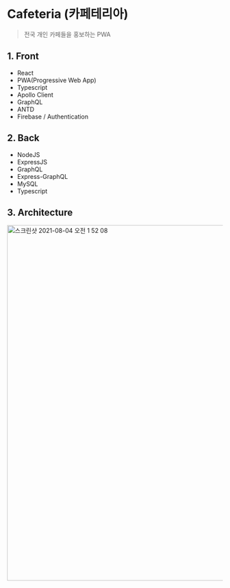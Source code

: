 # Cafeteria (카페테리아)
> 전국 개인 카페들을 홍보하는 PWA

## 1. Front 
- React
- PWA(Progressive Web App)
- Typescript
- Apollo Client
- GraphQL
- ANTD
- Firebase / Authentication

## 2. Back
- NodeJS
- ExpressJS
- GraphQL
- Express-GraphQL
- MySQL
- Typescript


## 3. Architecture

<img width="830" alt="스크린샷 2021-08-04 오전 1 52 08" src="https://user-images.githubusercontent.com/70752848/128055114-a347ae38-f56a-472f-8c34-21285cd00052.png">